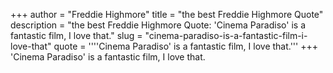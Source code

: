 +++
author = "Freddie Highmore"
title = "the best Freddie Highmore Quote"
description = "the best Freddie Highmore Quote: 'Cinema Paradiso' is a fantastic film, I love that."
slug = "cinema-paradiso-is-a-fantastic-film-i-love-that"
quote = ''''Cinema Paradiso' is a fantastic film, I love that.'''
+++
'Cinema Paradiso' is a fantastic film, I love that.
